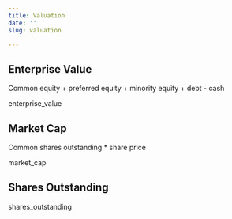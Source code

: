 ```yaml
---
title: Valuation
date: ''
slug: valuation

---
```

## Enterprise Value

Common equity + preferred equity + minority equity + debt - cash

enterprise_value

## Market Cap

Common shares outstanding * share price

market_cap

## Shares Outstanding

shares_outstanding